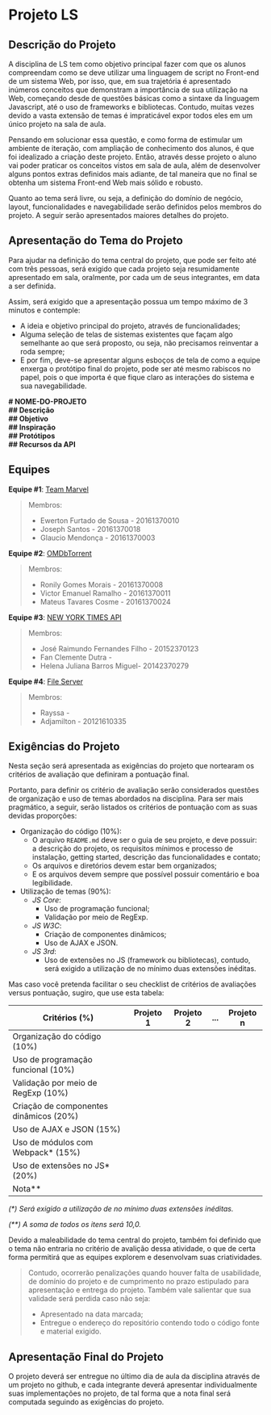# Projeto LS

## Descrição do Projeto

A disciplina de LS tem como objetivo principal fazer com que os alunos compreendam como se deve utilizar uma linguagem de script no Front-end de um sistema Web, por isso, que, em sua trajetória é apresentado inúmeros conceitos que demonstram a importância de sua utilização na Web, começando desde de questões básicas como a sintaxe da linguagem Javascript, até o uso de frameworks e bibliotecas. Contudo, muitas vezes devido a vasta extensão de temas é impraticável expor todos eles em um único projeto na sala de aula.

Pensando em solucionar essa questão, e como forma de estimular um ambiente de iteração, com ampliação de conhecimento dos alunos, é que foi idealizado a criação deste projeto. Então, através desse projeto o aluno vai poder praticar os conceitos vistos em sala de aula, além de desenvolver alguns pontos extras definidos mais adiante, de tal maneira que no final se obtenha um sistema Front-end Web mais sólido e robusto.

Quanto ao tema será livre, ou seja, a definição do domínio de negócio, layout, funcionalidades e navegabilidade serão definidos pelos membros do projeto. A seguir serão apresentados maiores detalhes do projeto.

## Apresentação do Tema do Projeto

Para ajudar na definição do tema central do projeto, que pode ser feito até com três pessoas, será exigido que cada projeto seja resumidamente apresentado em sala, oralmente, por cada um de seus integrantes, em data a ser definida.

Assim, será exigido que a apresentação possua um tempo máximo de 3 minutos e contemple:

* A ideia e objetivo principal do projeto, através de funcionalidades;
* Alguma seleção de telas de sistemas existentes que façam algo semelhante ao que será proposto, ou seja, não precisamos reinventar a roda sempre;
* E por fim, deve-se apresentar alguns esboços de tela de como a equipe enxerga o protótipo final do projeto, pode ser até mesmo rabiscos no papel, pois o que importa é que fique claro as interações do sistema e sua navegabilidade.

<b>
&#35; NOME-DO-PROJETO<br>
&#35;&#35; Descrição<br>
&#35;&#35; Objetivo<br>
&#35;&#35; Inspiração<br>
&#35;&#35; Protótipos<br>
&#35;&#35; Recursos da API
</b>

## Equipes

**Equipe #1**: [Team Marvel](https://github.com/GlaucioMendonca/Projeto-LS)

> Membros:
> * Ewerton Furtado de Sousa - 20161370010
> * Joseph Santos - 20161370018
> * Glaucio Mendonça - 20161370003

**Equipe #2**: [OMDbTorrent](https://github.com/matthtavares/IFPB/tree/master/LinguagemDeScript/projeto)

> Membros:
> * Ronily Gomes Morais - 20161370008
> * Victor Emanuel Ramalho - 20161370011
> * Mateus Tavares Cosme - 20161370024

**Equipe #3**: [NEW YORK TIMES API](https://github.com/jiyose12/New-York-Times-API-site)

> Membros:
> * José Raimundo Fernandes Filho - 20152370123
> * Fan Clemente Dutra -
> * Helena Juliana Barros Miguel- 20142370279

**Equipe #4**: [File Server](http://github.com/ajunior/fileserver)

> Membros:
> * Rayssa -
> * Adjamilton - 20121610335

## Exigências do Projeto

Nesta seção será apresentada as exigências do projeto que nortearam os critérios de avaliação que definiram a pontuação final.

Portanto, para definir os critério de avaliação serão considerados questões de organização e uso de temas abordados na disciplina. Para ser mais pragmático, a seguir, serão listados os critérios de pontuação com as suas devidas proporções:

* Organização do código (10%):
  - O arquivo `README.md` deve ser o guia de seu projeto, e deve possuir: a descrição do projeto, os requisitos mínimos e processo de instalação, getting started, descrição das funcionalidades e contato;
  - Os arquivos e diretórios devem estar bem organizados;
  - E os arquivos devem sempre que possível possuir comentário e boa legibilidade.
* Utilização de temas (90%):
  - *JS Core*:
    * Uso de programação funcional;
    * Validação por meio de RegExp.
  - *JS W3C*:
    * Criação de componentes dinâmicos;
    * Uso de AJAX e JSON.
  - *JS 3rd*:
    * Uso de extensões no JS (framework ou bibliotecas), contudo, será exigido a utilização de no mínimo duas extensões inéditas.

Mas caso você pretenda facilitar o seu checklist de critérios de avaliações versus pontuação, sugiro, que use esta tabela:

Critérios (%)  | Projeto 1 | Projeto 2 | ... | Projeto n
-------------- | --------- | --------- | --- | ---------
Organização do código (10%)  |  |  | |
Uso de programação funcional (10%)  |  |  |  |
Validação por meio de RegExp (10%) |  |  |  |
Criação de componentes dinâmicos (20%) |  |  |  |
Uso de AJAX e JSON (15%) |  |  |  |
Uso de módulos com Webpack* (15%) |  |  |  |
Uso de extensões no JS* (20%) |  |  |  |
Nota**  |  |  |  |

*(\*) Será exigido a utilização de no mínimo duas extensões inéditas.*

*(\*\*) A soma de todos os itens será 10,0.*

Devido a maleabilidade do tema central do projeto, também foi definido que o tema não entraria no critério de avalição dessa atividade, o que de certa forma permitirá que as equipes explorem e desenvolvam suas criatividades.

>Contudo, ocorrerão penalizações quando houver falta de usabilidade, de domínio do projeto e de cumprimento no prazo estipulado para apresentação e entrega do projeto. Também vale salientar que sua validade será perdida caso não seja:
>
>  * Apresentado na data marcada;
>  * Entregue o endereço do repositório contendo todo o código fonte e material exigido.

## Apresentação Final do Projeto

O projeto deverá ser entregue no último dia de aula da disciplina através de um projeto no github, e cada integrante deverá apresentar individualmente suas implementações no projeto,  de tal forma que a nota final será computada seguindo as exigências do projeto.
